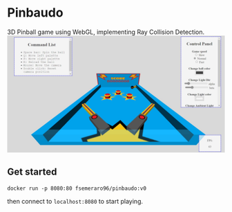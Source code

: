 # Pinbaudo
3D Pinball game using WebGL, implementing Ray Collision Detection.
<img src="images/demo.jpg" alt="Cattura" border="0">

## Get started
```
docker run -p 8080:80 fsemeraro96/pinbaudo:v0
```
then connect to ```localhost:8080``` to start playing.
